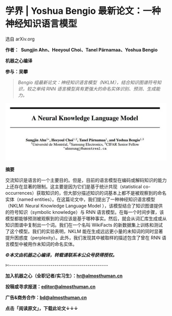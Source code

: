 # 学界 | Yoshua Bengio 最新论文：一种神经知识语言模型

选自 arXiv.org

**作者：  Sungjin Ahn、Heeyoul Choi、Tanel Pärnamaa、Yoshua Bengio**

**机器之心编译**

**参与：吴攀**

> *Bengio 组最新论文：神经知识语言模型（NKLM），结合知识图谱符号知识，较之单纯 RNN 语言模型具有更强大的命名实体识别、预测、生成能力。*

![](img/c9a00463667426bc20e016c0751d0e4a.jpg)

**摘要**

交流知识是语言的一个主要目的。但是，目前的语言模型在编码或解码知识的能力上还存在显著的限制。这主要是因为它们是基于统计共现（statistical co-occurrences）获取知识的，但大部分描述知识的词基本上都不是被观察到的命名实体（named entities）。在这篇论文中，我们提出了一种神经知识语言模型（NKLM: Neural Knowledge Language Model ），该模型结合了知识图谱提供的符号知识（symbolic knowledge）与 RNN 语言模型。在每一个时间步骤，该模型都能够预测被观察到的词应该是基于哪种事实。然后，就会从词汇库生成或从知识图谱中复制出一个词。我们在一个名叫 WikiFacts 的新数据集上训练和测试了这个模型。我们的实验表明，NKLM 能在生成远远更小量的未知词的同时显著提升困惑度（perplexity）。此外，我们发现其中被取样的描述包含了曾在 RNN 语言模型中被用作未知词的命名实体。

***©本文由机器之心编译，***转载请联系本公众号获得授权***。***

✄------------------------------------------------

**加入机器之心（全职记者/实习生）：hr@almosthuman.cn**

**投稿或寻求报道：editor@almosthuman.cn**

**广告&商务合作：bd@almosthuman.cn**

**点击「阅读原文」，下载此论文↓↓↓**